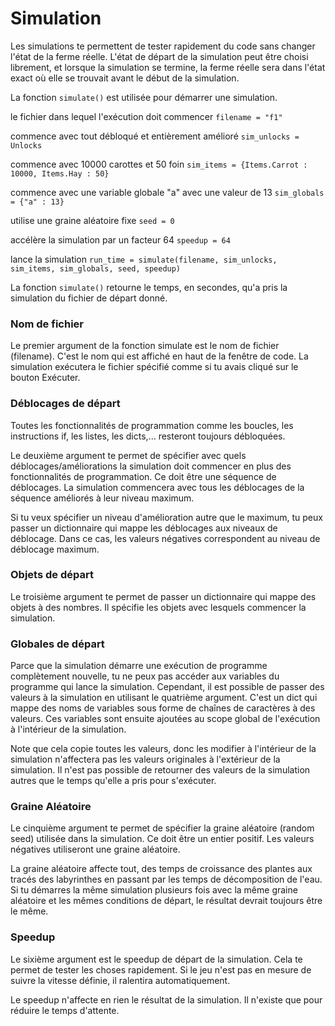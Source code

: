 # Simulation

Les simulations te permettent de tester rapidement du code sans changer l'état de la ferme réelle.
L'état de départ de la simulation peut être choisi librement, et lorsque la simulation se termine, la ferme réelle sera dans l'état exact où elle se trouvait avant le début de la simulation.

La fonction `simulate()` est utilisée pour démarrer une simulation.

le fichier dans lequel l'exécution doit commencer
`filename = "f1"`

commence avec tout débloqué et entièrement amélioré
`sim_unlocks = Unlocks`

commence avec 10000 carottes et 50 foin
`sim_items = {Items.Carrot : 10000, Items.Hay : 50}`

commence avec une variable globale "a" avec une valeur de 13
`sim_globals = {"a" : 13}`

utilise une graine aléatoire fixe
`seed = 0`

accélère la simulation par un facteur 64
`speedup = 64`

lance la simulation
`run_time = simulate(filename, sim_unlocks, sim_items, sim_globals, seed, speedup)`

La fonction `simulate()` retourne le temps, en secondes, qu'a pris la simulation du fichier de départ donné.

### Nom de fichier
Le premier argument de la fonction simulate est le nom de fichier (filename). C'est le nom qui est affiché en haut de la fenêtre de code. La simulation exécutera le fichier spécifié comme si tu avais cliqué sur le bouton Exécuter.

### Déblocages de départ
Toutes les fonctionnalités de programmation comme les boucles, les instructions if, les listes, les dicts,... resteront toujours débloquées.

Le deuxième argument te permet de spécifier avec quels déblocages/améliorations la simulation doit commencer en plus des fonctionnalités de programmation. Ce doit être une séquence de déblocages. La simulation commencera avec tous les déblocages de la séquence améliorés à leur niveau maximum.

Si tu veux spécifier un niveau d'amélioration autre que le maximum, tu peux passer un dictionnaire qui mappe les déblocages aux niveaux de déblocage. Dans ce cas, les valeurs négatives correspondent au niveau de déblocage maximum.

### Objets de départ
Le troisième argument te permet de passer un dictionnaire qui mappe des objets à des nombres. Il spécifie les objets avec lesquels commencer la simulation.

### Globales de départ
Parce que la simulation démarre une exécution de programme complètement nouvelle, tu ne peux pas accéder aux variables du programme qui lance la simulation.
Cependant, il est possible de passer des valeurs à la simulation en utilisant le quatrième argument. C'est un dict qui mappe des noms de variables sous forme de chaînes de caractères à des valeurs. Ces variables sont ensuite ajoutées au scope global de l'exécution à l'intérieur de la simulation.

Note que cela copie toutes les valeurs, donc les modifier à l'intérieur de la simulation n'affectera pas les valeurs originales à l'extérieur de la simulation. Il n'est pas possible de retourner des valeurs de la simulation autres que le temps qu'elle a pris pour s'exécuter.

### Graine Aléatoire
Le cinquième argument te permet de spécifier la graine aléatoire (random seed) utilisée dans la simulation. Ce doit être un entier positif. Les valeurs négatives utiliseront une graine aléatoire.

La graine aléatoire affecte tout, des temps de croissance des plantes aux tracés des labyrinthes en passant par les temps de décomposition de l'eau. Si tu démarres la même simulation plusieurs fois avec la même graine aléatoire et les mêmes conditions de départ, le résultat devrait toujours être le même.

### Speedup
Le sixième argument est le speedup de départ de la simulation. Cela te permet de tester les choses rapidement. Si le jeu n'est pas en mesure de suivre la vitesse définie, il ralentira automatiquement.

Le speedup n'affecte en rien le résultat de la simulation. Il n'existe que pour réduire le temps d'attente.